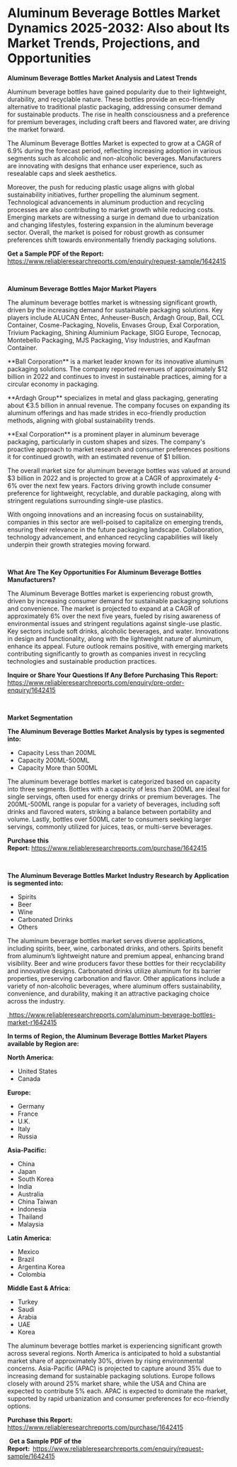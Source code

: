 <p><h1>Aluminum Beverage Bottles Market Dynamics 2025-2032: Also about Its Market Trends, Projections, and Opportunities</h1></p><p><strong>Aluminum Beverage Bottles Market Analysis and Latest Trends</strong></p>
<p><p>Aluminum beverage bottles have gained popularity due to their lightweight, durability, and recyclable nature. These bottles provide an eco-friendly alternative to traditional plastic packaging, addressing consumer demand for sustainable products. The rise in health consciousness and a preference for premium beverages, including craft beers and flavored water, are driving the market forward. </p><p>The Aluminum Beverage Bottles Market is expected to grow at a CAGR of 6.9% during the forecast period, reflecting increasing adoption in various segments such as alcoholic and non-alcoholic beverages. Manufacturers are innovating with designs that enhance user experience, such as resealable caps and sleek aesthetics. </p><p>Moreover, the push for reducing plastic usage aligns with global sustainability initiatives, further propelling the aluminum segment. Technological advancements in aluminum production and recycling processes are also contributing to market growth while reducing costs. Emerging markets are witnessing a surge in demand due to urbanization and changing lifestyles, fostering expansion in the aluminum beverage sector. Overall, the market is poised for robust growth as consumer preferences shift towards environmentally friendly packaging solutions.</p></p>
<p><strong>Get a Sample PDF of the Report:&nbsp;</strong> <a href="https://www.reliableresearchreports.com/enquiry/request-sample/1642415?utm_campaign=3436&utm_medium=2&utm_source=Github&utm_content=ia&utm_term=19042025&utm_id=aluminum-beverage-bottles">https://www.reliableresearchreports.com/enquiry/request-sample/1642415</a></p>
<p>&nbsp;</p>
<p><strong>Aluminum Beverage Bottles Major Market Players</strong></p>
<p><p>The aluminum beverage bottles market is witnessing significant growth, driven by the increasing demand for sustainable packaging solutions. Key players include ALUCAN Entec, Anheuser-Busch, Ardagh Group, Ball, CCL Container, Cosme-Packaging, Novelis, Envases Group, Exal Corporation, Trivium Packaging, Shining Aluminium Package, SIGG Europe, Tecnocap, Montebello Packaging, MJS Packaging, Visy Industries, and Kaufman Container.</p><p>**Ball Corporation** is a market leader known for its innovative aluminum packaging solutions. The company reported revenues of approximately $12 billion in 2022 and continues to invest in sustainable practices, aiming for a circular economy in packaging. </p><p>**Ardagh Group** specializes in metal and glass packaging, generating about €3.5 billion in annual revenue. The company focuses on expanding its aluminum offerings and has made strides in eco-friendly production methods, aligning with global sustainability trends.</p><p>**Exal Corporation** is a prominent player in aluminum beverage packaging, particularly in custom shapes and sizes. The company's proactive approach to market research and consumer preferences positions it for continued growth, with an estimated revenue of $1 billion.</p><p>The overall market size for aluminum beverage bottles was valued at around $3 billion in 2022 and is projected to grow at a CAGR of approximately 4-6% over the next few years. Factors driving growth include consumer preference for lightweight, recyclable, and durable packaging, along with stringent regulations surrounding single-use plastics.</p><p>With ongoing innovations and an increasing focus on sustainability, companies in this sector are well-poised to capitalize on emerging trends, ensuring their relevance in the future packaging landscape. Collaboration, technology advancement, and enhanced recycling capabilities will likely underpin their growth strategies moving forward.</p></p>
<p>&nbsp;</p>
<p><strong>What Are The Key Opportunities For Aluminum Beverage Bottles Manufacturers?</strong></p>
<p><p>The Aluminum Beverage Bottles market is experiencing robust growth, driven by increasing consumer demand for sustainable packaging solutions and convenience. The market is projected to expand at a CAGR of approximately 6% over the next five years, fueled by rising awareness of environmental issues and stringent regulations against single-use plastic. Key sectors include soft drinks, alcoholic beverages, and water. Innovations in design and functionality, along with the lightweight nature of aluminum, enhance its appeal. Future outlook remains positive, with emerging markets contributing significantly to growth as companies invest in recycling technologies and sustainable production practices.</p></p>
<p><strong>Inquire or Share Your Questions If Any Before Purchasing This Report:</strong> <a href="https://www.reliableresearchreports.com/enquiry/pre-order-enquiry/1642415?utm_campaign=3436&utm_medium=2&utm_source=Github&utm_content=ia&utm_term=19042025&utm_id=aluminum-beverage-bottles">https://www.reliableresearchreports.com/enquiry/pre-order-enquiry/1642415</a></p>
<p>&nbsp;</p>
<p><strong>Market Segmentation</strong></p>
<p><strong>The Aluminum Beverage Bottles Market Analysis by types is segmented into:</strong></p>
<p><ul><li>Capacity Less than 200ML</li><li>Capacity 200ML-500ML</li><li>Capacity More than 500ML</li></ul></p>
<p><p>The aluminum beverage bottles market is categorized based on capacity into three segments. Bottles with a capacity of less than 200ML are ideal for single servings, often used for energy drinks or premium beverages. The 200ML-500ML range is popular for a variety of beverages, including soft drinks and flavored waters, striking a balance between portability and volume. Lastly, bottles over 500ML cater to consumers seeking larger servings, commonly utilized for juices, teas, or multi-serve beverages.</p></p>
<p><strong>Purchase this Report:&nbsp;</strong><a href="https://www.reliableresearchreports.com/purchase/1642415?utm_campaign=3436&utm_medium=2&utm_source=Github&utm_content=ia&utm_term=19042025&utm_id=aluminum-beverage-bottles">https://www.reliableresearchreports.com/purchase/1642415</a></p>
<p>&nbsp;</p>
<p><strong>The Aluminum Beverage Bottles Market Industry Research by Application is segmented into:</strong></p>
<p><ul><li>Spirits</li><li>Beer</li><li>Wine</li><li>Carbonated Drinks</li><li>Others</li></ul></p>
<p><p>The aluminum beverage bottles market serves diverse applications, including spirits, beer, wine, carbonated drinks, and others. Spirits benefit from aluminum’s lightweight nature and premium appeal, enhancing brand visibility. Beer and wine producers favor these bottles for their recyclability and innovative designs. Carbonated drinks utilize aluminum for its barrier properties, preserving carbonation and flavor. Other applications include a variety of non-alcoholic beverages, where aluminum offers sustainability, convenience, and durability, making it an attractive packaging choice across the industry.</p></p>
<p><a href="https://www.reliableresearchreports.com/aluminum-beverage-bottles-market-r1642415?utm_campaign=3436&utm_medium=2&utm_source=Github&utm_content=ia&utm_term=19042025&utm_id=aluminum-beverage-bottles">&nbsp;https://www.reliableresearchreports.com/aluminum-beverage-bottles-market-r1642415</a></p>
<p><strong>In terms of Region, the Aluminum Beverage Bottles Market Players available by Region are:</strong></p>
<p>
    <p> <strong> North America: </strong>
        <ul>
            <li>United States</li>
            <li>Canada</li>
        </ul>
        </p> 
    <p> <strong> Europe: </strong>
        <ul>
            <li>Germany</li>
            <li>France</li>
            <li>U.K.</li>
            <li>Italy</li>
            <li>Russia</li>
        </ul>
        </p> 
    <p> <strong> Asia-Pacific: </strong>
        <ul>
            <li>China</li>
            <li>Japan</li>
            <li>South Korea</li>
            <li>India</li>
            <li>Australia</li>
            <li>China Taiwan</li>
            <li>Indonesia</li>
            <li>Thailand</li>
            <li>Malaysia</li>
        </ul>
        </p> 
    <p> <strong> Latin America: </strong>
        <ul>
            <li>Mexico</li>
            <li>Brazil</li>
            <li>Argentina Korea</li>
            <li>Colombia</li>
        </ul>
        </p> 
    <p> <strong> Middle East & Africa: </strong>
        <ul>
            <li>Turkey</li>
            <li>Saudi</li>
            <li>Arabia</li>
            <li>UAE</li>
            <li>Korea</li>
        </ul>
    </p>
    </p>
<p><p>The aluminum beverage bottles market is experiencing significant growth across several regions. North America is anticipated to hold a substantial market share of approximately 30%, driven by rising environmental concerns. Asia-Pacific (APAC) is projected to capture around 35% due to increasing demand for sustainable packaging solutions. Europe follows closely with around 25% market share, while the USA and China are expected to contribute 5% each. APAC is expected to dominate the market, supported by rapid urbanization and consumer preferences for eco-friendly options.</p></p>
<p><strong>Purchase this Report: </strong><a href="https://www.reliableresearchreports.com/purchase/1642415?utm_campaign=3436&utm_medium=2&utm_source=Github&utm_content=ia&utm_term=19042025&utm_id=aluminum-beverage-bottles">https://www.reliableresearchreports.com/purchase/1642415</a></p>
<p>&nbsp;<strong>Get a Sample PDF of the Report:&nbsp;&nbsp;</strong><a href="https://www.reliableresearchreports.com/enquiry/request-sample/1642415?utm_campaign=3436&utm_medium=2&utm_source=Github&utm_content=ia&utm_term=19042025&utm_id=aluminum-beverage-bottles">https://www.reliableresearchreports.com/enquiry/request-sample/1642415</a></p>
<p><strong></strong></p>
<p><p></p><p></p><p></p></p>